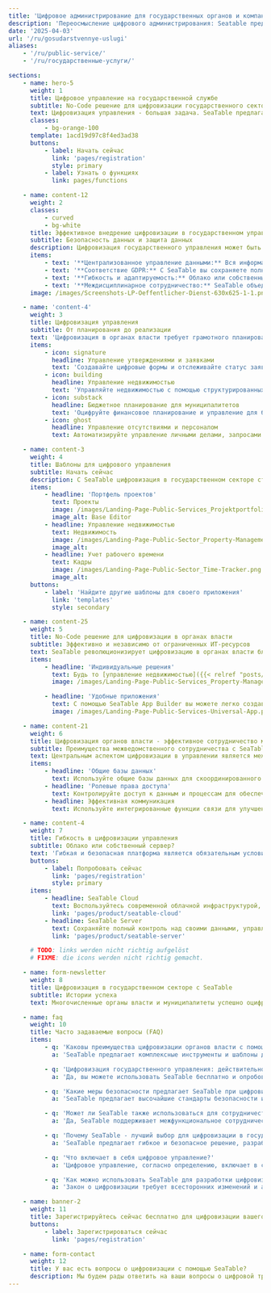 ```yaml
---
title: 'Цифровое администрирование для государственных органов и компаний'
description: 'Переосмысление цифрового администрирования: Seatable предлагает гибкие и настраиваемые решения для государственных органов и компаний любого размера'
date: '2025-04-03'
url: '/ru/gosudarstvennye-uslugi'
aliases:
    - '/ru/public-service/'
    - '/ru/государственные-услуги/'

sections:
    - name: hero-5
      weight: 1
      title: Цифровое управление на государственной службе
      subtitle: No-Code решение для цифровизации государственного сектора
      text: Цифровизация управления - большая задача. SeaTable предлагает гибкое и безопасное решение для этого. Администрации могут оцифровывать процессы и управлять данными в соответствии с GDPR. Выберите между облачным решением SeaTable или собственной серверной установкой. Начните цифровое управление своим ведомством прямо сейчас!
      classes:
          - bg-orange-100
      template: 1acd19d97c8f4ed3ad38
      buttons:
          - label: Начать сейчас
            link: 'pages/registration'
            style: primary
          - label: Узнать о функциях
            link: pages/functions

    - name: content-12
      weight: 2
      classes:
          - curved
          - bg-white
      title: Эффективное внедрение цифровизации в государственном управлении
      subtitle: Безопасность данных и защита данных
      description: Цифровизация государственного управления может быть сложной задачей. Будь то запросы граждан, управление недвижимостью или бюджетное планирование - с SeaTable это просто!
      items:
          - text: '**Централизованное управление данными:** Вся информация надежно в одном месте, всегда доступна.'
          - text: '**Соответствие GDPR:** С SeaTable вы сохраняете полный контроль над конфиденциальными данными. Защита данных? Готово!'
          - text: '**Гибкость и адаптируемость:** Облако или собственный сервер? Ваш выбор! Легко адаптируйте процессы с помощью Drag & Drop.'
          - text: '**Междисциплинарное сотрудничество:** SeaTable объединяет ведомства, предлагает безопасную базу данных и коммуникационную платформу.'
      image: /images/Screenshots-LP-Oeffentlicher-Dienst-630x625-1-1.png

    - name: 'content-4'
      weight: 3
      title: Цифровизация управления
      subtitle: От планирования до реализации
      text: 'Цифровизация в органах власти требует грамотного планирования и реализации. С SeaTable вы получите все инструменты, необходимые для освоения процесса цифровизации - от анализа до интеграции. Цифровизация - это не только автоматизация, но и более эффективная рабочая культура, прозрачность и близость к гражданам.'
      items:
          - icon: signature
            headline: Управление утверждениями и заявками
            text: 'Создавайте цифровые формы и отслеживайте статус заявок в режиме реального времени.'
          - icon: building
            headline: Управление недвижимостью
            text: 'Управляйте недвижимостью с помощью структурированных и настраиваемых баз данных.'
          - icon: substack
            headline: Бюджетное планирование для муниципалитетов
            text: 'Оцифруйте финансовое планирование и управление для более эффективного бюджетного планирования.'
          - icon: ghost
            headline: Управление отсутствиями и персоналом
            text: Автоматизируйте управление личными делами, запросами на отпуск и отсутствиями для повышения эффективности.

    - name: content-3
      weight: 4
      title: Шаблоны для цифрового управления
      subtitle: Начать сейчас
      description: С SeaTable цифровизация в государственном секторе становится возможностью не только оцифровать процессы, но и сделать их эффективными и оптимизировать. Импортируйте готовые шаблоны в свою учетную запись SeaTable всего одним щелчком мыши.
      items:
          - headline: 'Портфель проектов'
            text: Проекты
            image: /images/Landing-Page-Public-Services_Projektportfolio.png
            image_alt: Base Editor
          - headline: Управление недвижимостью
            text: Недвижимость
            image: /images/Landing-Page-Public-Sector_Property-Management_Template.png
            image_alt:
          - headline: Учет рабочего времени
            text: Кадры
            image: /images/Landing-Page-Public-Sector_Time-Tracker.png
            image_alt:
      buttons:
          - label: 'Найдите другие шаблоны для своего приложения'
            link: 'templates'
            style: secondary

    - name: content-25
      weight: 5
      title: No-Code решение для цифровизации в органах власти
      subtitle: Эффективно и независимо от ограниченных ИТ-ресурсов
      text: SeaTable революционизирует цифровизацию в органах власти благодаря своему удобному решению no-code. Сложные процессы можно легко отобразить без знания программирования. Идеально подходит для органов власти, где ИТ-мощности часто ограничены. С помощью интерфейса перетаскивания вы можете быстро и легко оцифровать административные процессы.
      items:
          - headline: 'Индивидуальные решения'
            text: Будь то [управление недвижимостью]({{< relref "posts/20250318-liegenschaftsverwaltung" >}}), **бюджетное планирование** или запросы граждан - возможности разнообразны. SeaTable легко интегрируется в существующие структуры и упрощает цифровизацию без больших ИТ-затрат.
            image: /images/Landing-Page-Public-Services_Property-Management.png

          - headline: 'Удобные приложения'
            text: С помощью SeaTable App Builder вы можете легко создавать удобные приложения. Сотрудники быстро осваиваются, что повышает признание и делает цифровизацию более эффективной. Оптимизируйте свои административные процессы и соответствуйте современным требованиям.
            image: /images/Landing-Page-Public-Services-Universal-App.png

    - name: content-21
      weight: 6
      title: Цифровизация органов власти - эффективное сотрудничество между ведомствами
      subtitle: Преимущества межведомственного сотрудничества с SeaTable
      text: Центральным аспектом цифровизации в управлении является межведомственное сотрудничество между различными органами власти. SeaTable обеспечивает бесшовную интеграцию и коммуникацию между различными отделами и ведомствами, **не ставя под угрозу безопасность и конфиденциальность данных**, то есть цифровизация вплоть до муниципалитетов.
      items:
          - headline: 'Общие базы данных'
            text: Используйте общие базы данных для скоординированного сотрудничества и ускоренных процессов.
          - headline: 'Ролевые права доступа'
            text: Контролируйте доступ к данным и процессам для обеспечения безопасности данных.
          - headline: Эффективная коммуникация
            text: Используйте интегрированные функции связи для улучшения сотрудничества и ускорения процессов принятия решений.

    - name: content-4
      weight: 7
      title: Гибкость в цифровизации управления
      subtitle: Облако или собственный сервер?
      text: 'Гибкая и безопасная платформа является обязательным условием для цифровизации управления. С SeaTable у вас есть выбор: используйте наше облачное решение или установите его прямо на свой сервер. Оба варианта гарантируют максимальную безопасность и адаптируемость для удовлетворения ваших конкретных требований.'
      buttons:
          - label: Попробовать сейчас
            link: 'pages/registration'
            style: primary
      items:
          - headline: SeaTable Cloud
            text: Воспользуйтесь современной облачной инфраструктурой, которая обеспечивает быструю реализацию и легкую масштабируемость. Идеально подходит для органов власти, которые хотят быстро продвинуть свою цифровизацию в муниципалитетах.
            link: 'pages/product/seatable-cloud'
          - headline: SeaTable Server
            text: Сохраняйте полный контроль над своими данными, управляя SeaTable на собственных серверах - идеально подходит для учреждений со строгими требованиями к защите данных для безопасного внедрения цифровизации государственных администраций.
            link: 'pages/product/seatable-server'

      # TODO: links werden nicht richtig aufgelöst
      # FIXME: die icons werden nicht richtig gemacht.

    - name: form-newsletter
      weight: 8
      title: Цифровизация в государственном секторе с SeaTable
      subtitle: Истории успеха
      text: Многочисленные органы власти и муниципалитеты успешно оцифрованы с помощью SeaTable. Цифровизация государственного управления повышает эффективность, прозрачность и близость к гражданам. Откройте для себя наши истории успеха и узнайте, как ваша администрация может извлечь выгоду!

    - name: faq
      weight: 10
      title: Часто задаваемые вопросы (FAQ)
      items:
          - q: 'Каковы преимущества цифровизации органов власти с помощью SeaTable?'
            a: 'SeaTable предлагает комплексные инструменты и шаблоны для цифровизации ваших административных процессов. Вы можете эффективно и в соответствии с GDPR управлять цифровыми заявками, утверждениями, личными делами, бюджетным планированием и многим другим. Платформа является гибкой и может использоваться как в качестве облачного решения, так и локально.'

          - q: 'Цифровизация государственного управления: действительно ли SeaTable можно использовать бесплатно?'
            a: 'Да, вы можете использовать SeaTable бесплатно и опробовать основные функции платформы для цифровизации управления или цифровизации муниципалитетов без ввода данных кредитной карты. Для расширенных функций и большего объема хранилища доступны экономичные премиум-версии.'

          - q: 'Какие меры безопасности предлагает SeaTable при цифровизации в управлении?'
            a: 'SeaTable предлагает высочайшие стандарты безопасности и среду, соответствующую GDPR, как для облачных, так и для локальных решений. Все данные хранятся в сертифицированных немецких центрах обработки данных швейцарского провайдера, и существуют широкие возможности для управления правами доступа и протоколирования доступа к данным.'

          - q: 'Может ли SeaTable также использоваться для сотрудничества между несколькими органами власти?'
            a: 'Да, SeaTable поддерживает межфункциональное сотрудничество между различными органами власти, предоставляя общие базы данных, ролевые права доступа и эффективные возможности связи. Это позволяет различным органам власти безопасно и эффективно сотрудничать.'

          - q: 'Почему SeaTable - лучший выбор для цифровизации в государственном секторе?'
            a: 'SeaTable предлагает гибкое и безопасное решение, разработанное специально для цифровизации в органах власти. Платформа позволяет полностью настроить цифровые процессы в соответствии с конкретными требованиями вашего ведомства и предлагает как облачные, так и локальные варианты для максимального контроля и безопасности.'

          - q: 'Что включает в себя цифровое управление?'
            a: 'Цифровое управление, согласно определению, включает в себя полную цифровизацию и оптимизацию всех процессов внутри органа власти или административной единицы. Цель состоит в том, чтобы достичь большей эффективности, прозрачности и безопасности с помощью цифровых инструментов и технологий. Благодаря цифровому управлению можно быстрее обрабатывать запросы граждан, безопасно управлять данными и упростить общение между различными отделами и ведомствами. SeaTable предлагает гибкое решение No Code для этого, которое адаптируется к конкретным требованиям цифровизации органов власти. Цифровизация управления выходит за рамки простого преобразования бумаги в цифровые документы. Речь идет об автоматизации процессов, обеспечении безопасности данных и повышении эффективности рабочих процессов в рамках цифрового управления. SeaTable разработан, чтобы сделать путь к цифровизации в государственном секторе максимально простым и эффективным. Наша платформа No Code предлагает не только функции для управления данными, но и для оптимизации процессов и сотрудничества между различными отделами и ведомствами, то есть для цифрового управления во всех официальных инстанциях.'

          - q: 'Как можно использовать SeaTable для разработки цифровизации органов власти?'
            a: 'Закон о цифровизации требует всесторонних изменений и адаптаций в цифровом управлении. SeaTable помогает вам соответствовать этим требованиям, предлагая гибкое и комплексное решение для цифровизации в государственном секторе. Будь то электронное правительство, государственное управление, цифровизация органов власти или оптимизация процессов на государственной службе - SeaTable предлагает функции, необходимые для успешного цифрового управления.'

    - name: banner-2
      weight: 11
      title: Зарегистрируйтесь сейчас бесплатно для цифровизации вашего управления
      buttons:
          - label: Зарегистрироваться сейчас
            link: 'pages/registration'

    - name: form-contact
      weight: 12
      title: У вас есть вопросы о цифровизации с помощью SeaTable?
      description: Мы будем рады ответить на ваши вопросы о цифровой трансформации государственного управления с помощью SeaTable. Свяжитесь с нами, чтобы узнать больше о том, как SeaTable может сделать ваши процессы более эффективными и безопасными.
---
```

